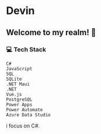 # Devin 

## Welcome to my realm! 👋

### 💻 Tech Stack

    C#
    JavaScript
    SQL
    SQLite
    .NET Maui
    .NET
    Vue.js
    PostgreSQL
    Power Apps
    Power Automate
    Azure Data Studio

i focus on C#.
